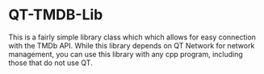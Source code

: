 # QT-TMDB-Lib

This is a fairly simple library class which which allows for easy connection with the TMDb API. While this library depends on QT Network for network management, you can use this library with any cpp program, including those that do not use QT.
